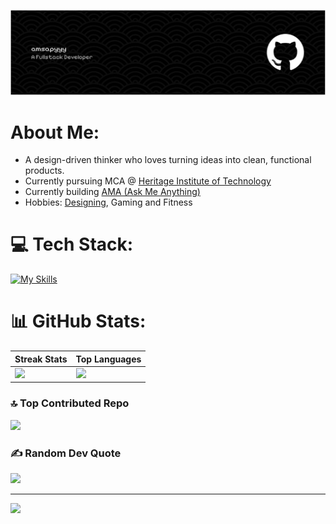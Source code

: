 ![Header](./github-header-banner.png)


# About Me:
- A design-driven thinker who loves turning ideas into clean, functional products. <br/>
- Currently pursuing MCA @ [Heritage Institute of Technology](https://www.heritageit.edu/) <br/>
- Currently building [AMA (Ask Me Anything)](https://github.com/sapyyy/AMA) <br/>
- Hobbies: [Designing](www.behance.net/saptadeepghosh), Gaming and Fitness<br/>

# 💻 Tech Stack:
[![My Skills](https://skillicons.dev/icons?i=java,js,html,css,express,git,github,linux,mongodb,mysql,netlify,vercel,nodejs,ps,postman,pycharm,react,regex,tailwind)](https://skillicons.dev)

# 📊 GitHub Stats:
| Streak Stats | Top Languages |
|--------------|---------------|
| <img src="https://nirzak-streak-stats.vercel.app/?user=sapyyy&theme=codeSTACKr&hide_border=false" /> | <img src="https://github-readme-stats.vercel.app/api/top-langs/?username=sapyyy&theme=codeSTACKr&hide_border=false&include_all_commits=true&count_private=false&layout=compact" /> |


### 🔝 Top Contributed Repo
![](https://github-contributor-stats.vercel.app/api?username=sapyyy&limit=5&theme=dark&combine_all_yearly_contributions=true)

### ✍️ Random Dev Quote
![](https://quotes-github-readme.vercel.app/api?type=vetical&theme=dark)

---
[![](https://visitcount.itsvg.in/api?id=sapyyy&icon=10&color=0)](https://visitcount.itsvg.in)

<!-- Proudly created with GPRM ( https://gprm.itsvg.in ) -->
